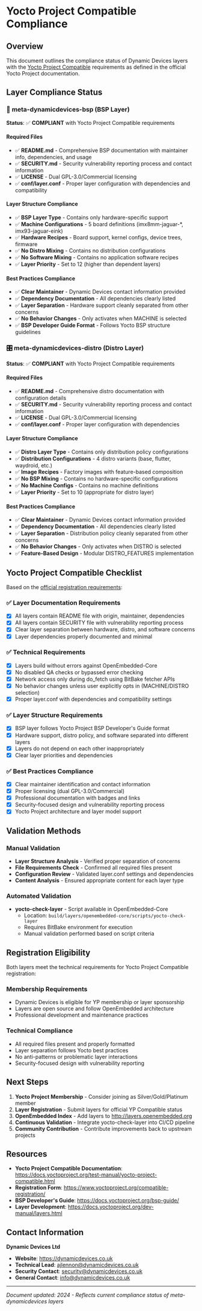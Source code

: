 # Yocto Project Compatible Compliance

## Overview

This document outlines the compliance status of Dynamic Devices layers with the [Yocto Project Compatible](https://docs.yoctoproject.org/test-manual/yocto-project-compatible.html) requirements as defined in the official Yocto Project documentation.

## Layer Compliance Status

### 🔧 **meta-dynamicdevices-bsp** (BSP Layer)

**Status**: ✅ **COMPLIANT** with Yocto Project Compatible requirements

#### Required Files
- ✅ **README.md** - Comprehensive BSP documentation with maintainer info, dependencies, and usage
- ✅ **SECURITY.md** - Security vulnerability reporting process and contact information  
- ✅ **LICENSE** - Dual GPL-3.0/Commercial licensing
- ✅ **conf/layer.conf** - Proper layer configuration with dependencies and compatibility

#### Layer Structure Compliance
- ✅ **BSP Layer Type** - Contains only hardware-specific support
- ✅ **Machine Configurations** - 5 board definitions (imx8mm-jaguar-*, imx93-jaguar-eink)
- ✅ **Hardware Recipes** - Board support, kernel configs, device trees, firmware
- ✅ **No Distro Mixing** - Contains no distribution configurations
- ✅ **No Software Mixing** - Contains no application software recipes
- ✅ **Layer Priority** - Set to 12 (higher than dependent layers)

#### Best Practices Compliance
- ✅ **Clear Maintainer** - Dynamic Devices contact information provided
- ✅ **Dependency Documentation** - All dependencies clearly listed
- ✅ **Layer Separation** - Hardware support cleanly separated from other concerns
- ✅ **No Behavior Changes** - Only activates when MACHINE is selected
- ✅ **BSP Developer Guide Format** - Follows Yocto BSP structure guidelines

### 🎛️ **meta-dynamicdevices-distro** (Distro Layer)

**Status**: ✅ **COMPLIANT** with Yocto Project Compatible requirements

#### Required Files
- ✅ **README.md** - Comprehensive distro documentation with configuration details
- ✅ **SECURITY.md** - Security vulnerability reporting process and contact information
- ✅ **LICENSE** - Dual GPL-3.0/Commercial licensing  
- ✅ **conf/layer.conf** - Proper layer configuration with dependencies

#### Layer Structure Compliance
- ✅ **Distro Layer Type** - Contains only distribution policy configurations
- ✅ **Distribution Configurations** - 4 distro variants (base, flutter, waydroid, etc.)
- ✅ **Image Recipes** - Factory images with feature-based composition
- ✅ **No BSP Mixing** - Contains no hardware-specific configurations
- ✅ **No Machine Configs** - Contains no machine definitions
- ✅ **Layer Priority** - Set to 10 (appropriate for distro layer)

#### Best Practices Compliance
- ✅ **Clear Maintainer** - Dynamic Devices contact information provided
- ✅ **Dependency Documentation** - All dependencies clearly listed
- ✅ **Layer Separation** - Distribution policy cleanly separated from other concerns
- ✅ **No Behavior Changes** - Only activates when DISTRO is selected
- ✅ **Feature-Based Design** - Modular DISTRO_FEATURES implementation

## Yocto Project Compatible Checklist

Based on the [official registration requirements](https://www.yoctoproject.org/compatible-registration/):

### ✅ **Layer Documentation Requirements**
- [x] All layers contain README file with origin, maintainer, dependencies
- [x] All layers contain SECURITY file with vulnerability reporting process
- [x] Clear layer separation between hardware, distro, and software concerns
- [x] Layer dependencies properly documented and minimal

### ✅ **Technical Requirements**  
- [x] Layers build without errors against OpenEmbedded-Core
- [x] No disabled QA checks or bypassed error checking
- [x] Network access only during do_fetch using BitBake fetcher APIs
- [x] No behavior changes unless user explicitly opts in (MACHINE/DISTRO selection)
- [x] Proper layer.conf with dependencies and compatibility settings

### ✅ **Layer Structure Requirements**
- [x] BSP layer follows Yocto Project BSP Developer's Guide format
- [x] Hardware support, distro policy, and software separated into different layers
- [x] Layers do not depend on each other inappropriately
- [x] Clear layer priorities and dependencies

### ✅ **Best Practices Compliance**
- [x] Clear maintainer identification and contact information
- [x] Proper licensing (dual GPL-3.0/Commercial)
- [x] Professional documentation with badges and links
- [x] Security-focused design and vulnerability reporting process
- [x] Yocto Project architecture and layer model support

## Validation Methods

### Manual Validation
- **Layer Structure Analysis** - Verified proper separation of concerns
- **File Requirements Check** - Confirmed all required files present
- **Configuration Review** - Validated layer.conf settings and dependencies
- **Content Analysis** - Ensured appropriate content for each layer type

### Automated Validation
- **yocto-check-layer** - Script available in OpenEmbedded-Core
  - Location: `build/layers/openembedded-core/scripts/yocto-check-layer`
  - Requires BitBake environment for execution
  - Manual validation performed based on script criteria

## Registration Eligibility

Both layers meet the technical requirements for Yocto Project Compatible registration:

### **Membership Requirements**
- Dynamic Devices is eligible for YP membership or layer sponsorship
- Layers are open source and follow OpenEmbedded architecture
- Professional development and maintenance practices

### **Technical Compliance**
- All required files present and properly formatted
- Layer separation follows Yocto best practices  
- No anti-patterns or problematic layer interactions
- Security-focused design with vulnerability reporting

## Next Steps

1. **Yocto Project Membership** - Consider joining as Silver/Gold/Platinum member
2. **Layer Registration** - Submit layers for official YP Compatible status
3. **OpenEmbedded Index** - Add layers to http://layers.openembedded.org
4. **Continuous Validation** - Integrate yocto-check-layer into CI/CD pipeline
5. **Community Contribution** - Contribute improvements back to upstream projects

## Resources

- **Yocto Project Compatible Documentation**: https://docs.yoctoproject.org/test-manual/yocto-project-compatible.html
- **Registration Form**: https://www.yoctoproject.org/compatible-registration/
- **BSP Developer's Guide**: https://docs.yoctoproject.org/bsp-guide/
- **Layer Development**: https://docs.yoctoproject.org/dev-manual/layers.html

## Contact Information

**Dynamic Devices Ltd**
- **Website**: https://dynamicdevices.co.uk
- **Technical Lead**: ajlennon@dynamicdevices.co.uk  
- **Security Contact**: security@dynamicdevices.co.uk
- **General Contact**: info@dynamicdevices.co.uk

---

*Document updated: 2024 - Reflects current compliance status of meta-dynamicdevices layers*
